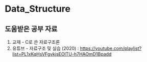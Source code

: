 # Data_Structure
## 도움받은 공부 자료
  1. 교재 - C로 쓴 자료구조론
  2. 유튜브 - 자료구조 및 실습 (2020) : https://youtube.com/playlist?list=PL1xKqHsVFgvkjsEOlTU-h7HAOmD1Bpadd
